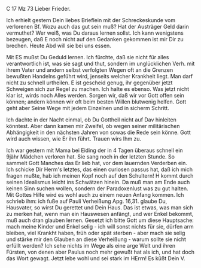  C 17 Mz 73
Lieber Frieder.

Ich erhielt gestern Dein liebes Brieflein mit der Schreckeskunde vom verlorenen Bf. Wozu auch das gut sein muß? Hat der Austräger Geld darin vermuthet? Wer weiß, was Du daraus lernen sollst. Ich kann wenigstens bezeugen, daß E noch nicht auf den Gedanken gekommen ist mir Dir zu brechen. Heute Abd will sie bei uns essen.

Mit ES mußst Du Geduld lernen. Ich fürchte, daß sie nicht für alles verantwortlich ist, was sie sagt und thut, sondern im unglücklichen Verh. mit ihrem Vater und andern selbst verfolgten Wegen oft an die Grenzen bewußten Handelns geführt wird, jenseits welcher Krankheit liegt. Man darf nicht zu schnell urtheilen. E ist gescheid genug, ihr gegenüber jetzt Schweigen sich zur Regel zu machen. Ich halte es ebenso. Was jetzt nicht klar ist, wirds noch Alles werden. Sorgen wir, daß wir vor Gott offen sein können; andern können wir oft beim besten Willen blutwenig helfen. Gott geht aber Seine Wege mit jedem Einzelnen und in sicherm Schritt.

Ich dachte in der Nacht einmal, ob Du Gottheil nicht auf Dav hinleiten könntest. Aber dann kamen mir Zweifel, ob wegen seiner militärischen Abhängigkeit in den nächsten Jahren von sowas die Rede sein könne. Gott wird auch wissen, wie Er ihn führt. Trauen wirs Ihm zu.

Ich war gestern mit Mama bei Eiding der in 4 Tagen überaus schnell ein 9jähr Mädchen verloren hat. Sie sang noch in der letzten Stunde. So sammelt Gott Manches das Er lieb hat, vor dem lauernden Verderben ein. 
Ich schicke Dir Herm's letztes, das einen curiosen passus hat, daß ich mich fragen mußte, hab ich meinen Kopf noch auf den Schultern! H kommt durch seinen Idealismus leicht ins Schwätzen hinein. Da muß man am Ende auch keinen Sinn suchen wollen, sondern der Paradoxenlust was zu gut halten. 
Mit Gottes Hilfe wird es wohl auch zu einem neuen Anfang kommen. Ich schrieb ihm: ich fuße auf Pauli Verheißung Apg. 16,31. glaube Du, Hausvater, so wirst Du gerettet und Dein Haus. Das ist etwas, was man sich zu merken hat, wenn man ein Hauswesen anfängt, und wer Enkel bekommt, muß auch dran glauben lernen. Gesetzt ich bitte Gott um diese Hauptsache: mach meine Kinder und Enkel selig - ich will sonst nichts für sie, dürfen arm bleiben, viel Krankht haben, früh oder spät sterben - aber mach sie selig und stärke mir den Glauben an diese Verheißung - warum sollte sie nicht erfüllt werden? Ich sehe nichts im Wege als eine arge Welt und ihren Fürsten, von denen aber Paulus noch mehr gewußt hat als ich, und hat doch das Wort gewagt. Jetzt lebe wohl und sei stark im HErrn!
 Es küßt Dein V.
